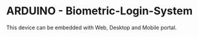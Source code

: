 # ARDUINO - Biometric-Login-System
This device can be embedded with Web, Desktop and Mobile portal.
